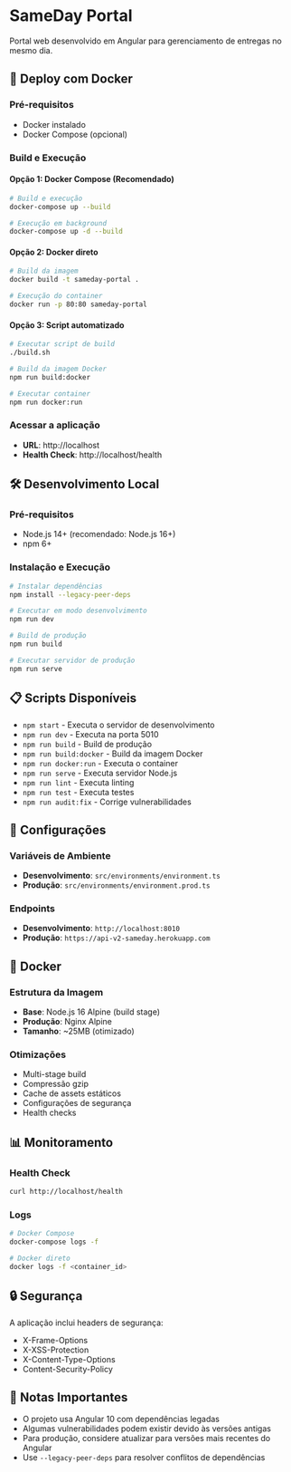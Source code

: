 # SameDay Portal

Portal web desenvolvido em Angular para gerenciamento de entregas no mesmo dia.

## 🚀 Deploy com Docker

### Pré-requisitos
- Docker instalado
- Docker Compose (opcional)

### Build e Execução

#### Opção 1: Docker Compose (Recomendado)
```bash
# Build e execução
docker-compose up --build

# Execução em background
docker-compose up -d --build
```

#### Opção 2: Docker direto
```bash
# Build da imagem
docker build -t sameday-portal .

# Execução do container
docker run -p 80:80 sameday-portal
```

#### Opção 3: Script automatizado
```bash
# Executar script de build
./build.sh

# Build da imagem Docker
npm run build:docker

# Executar container
npm run docker:run
```

### Acessar a aplicação
- **URL**: http://localhost
- **Health Check**: http://localhost/health

## 🛠️ Desenvolvimento Local

### Pré-requisitos
- Node.js 14+ (recomendado: Node.js 16+)
- npm 6+

### Instalação e Execução
```bash
# Instalar dependências
npm install --legacy-peer-deps

# Executar em modo desenvolvimento
npm run dev

# Build de produção
npm run build

# Executar servidor de produção
npm run serve
```

## 📋 Scripts Disponíveis

- `npm start` - Executa o servidor de desenvolvimento
- `npm run dev` - Executa na porta 5010
- `npm run build` - Build de produção
- `npm run build:docker` - Build da imagem Docker
- `npm run docker:run` - Executa o container
- `npm run serve` - Executa servidor Node.js
- `npm run lint` - Executa linting
- `npm run test` - Executa testes
- `npm run audit:fix` - Corrige vulnerabilidades

## 🔧 Configurações

### Variáveis de Ambiente
- **Desenvolvimento**: `src/environments/environment.ts`
- **Produção**: `src/environments/environment.prod.ts`

### Endpoints
- **Desenvolvimento**: `http://localhost:8010`
- **Produção**: `https://api-v2-sameday.herokuapp.com`

## 🐳 Docker

### Estrutura da Imagem
- **Base**: Node.js 16 Alpine (build stage)
- **Produção**: Nginx Alpine
- **Tamanho**: ~25MB (otimizado)

### Otimizações
- Multi-stage build
- Compressão gzip
- Cache de assets estáticos
- Configurações de segurança
- Health checks

## 📊 Monitoramento

### Health Check
```bash
curl http://localhost/health
```

### Logs
```bash
# Docker Compose
docker-compose logs -f

# Docker direto
docker logs -f <container_id>
```

## 🔒 Segurança

A aplicação inclui headers de segurança:
- X-Frame-Options
- X-XSS-Protection
- X-Content-Type-Options
- Content-Security-Policy

## 📝 Notas Importantes

- O projeto usa Angular 10 com dependências legadas
- Algumas vulnerabilidades podem existir devido às versões antigas
- Para produção, considere atualizar para versões mais recentes do Angular
- Use `--legacy-peer-deps` para resolver conflitos de dependências

